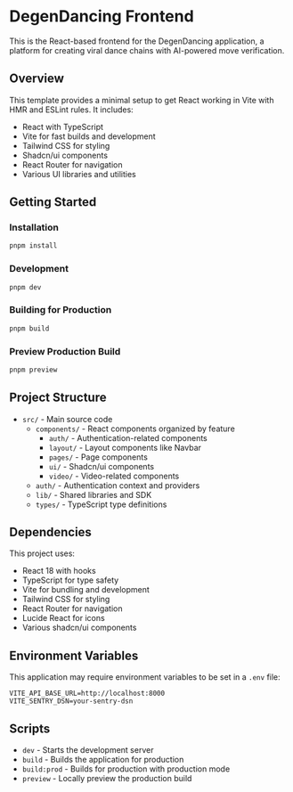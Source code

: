 # DegenDancing Frontend

This is the React-based frontend for the DegenDancing application, a platform for creating viral dance chains with AI-powered move verification.

## Overview

This template provides a minimal setup to get React working in Vite with HMR and ESLint rules. It includes:
- React with TypeScript
- Vite for fast builds and development
- Tailwind CSS for styling
- Shadcn/ui components
- React Router for navigation
- Various UI libraries and utilities

## Getting Started

### Installation

```bash
pnpm install
```

### Development

```bash
pnpm dev
```

### Building for Production

```bash
pnpm build
```

### Preview Production Build

```bash
pnpm preview
```

## Project Structure

- `src/` - Main source code
  - `components/` - React components organized by feature
    - `auth/` - Authentication-related components
    - `layout/` - Layout components like Navbar
    - `pages/` - Page components
    - `ui/` - Shadcn/ui components
    - `video/` - Video-related components
  - `auth/` - Authentication context and providers
  - `lib/` - Shared libraries and SDK
  - `types/` - TypeScript type definitions

## Dependencies

This project uses:
- React 18 with hooks
- TypeScript for type safety
- Vite for bundling and development
- Tailwind CSS for styling
- React Router for navigation
- Lucide React for icons
- Various shadcn/ui components

## Environment Variables

This application may require environment variables to be set in a `.env` file:

```
VITE_API_BASE_URL=http://localhost:8000
VITE_SENTRY_DSN=your-sentry-dsn
```

## Scripts

- `dev` - Starts the development server
- `build` - Builds the application for production
- `build:prod` - Builds for production with production mode
- `preview` - Locally preview the production build
